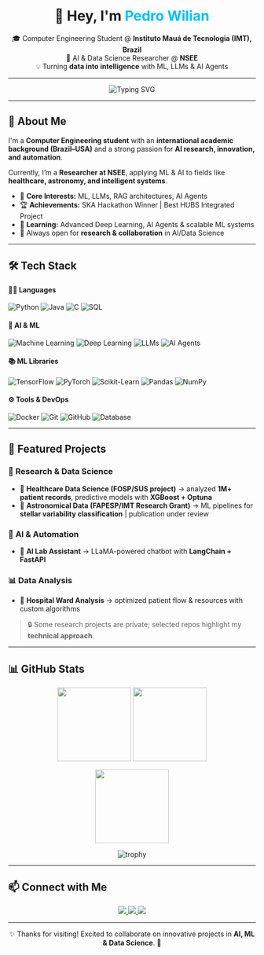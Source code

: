 <!-- HEADER -->
<h1 align="center">👋 Hey, I'm <span style="color:#00BFFF">Pedro Wilian</span></h1>

<p align="center">
  🎓 Computer Engineering Student @ <b>Instituto Mauá de Tecnologia (IMT), Brazil</b><br>
  🔬 AI & Data Science Researcher @ <b>NSEE</b><br>
  💡 Turning <b>data into intelligence</b> with ML, LLMs & AI Agents
</p>

---

<!-- ANIMATED TYPING -->
<p align="center">
  <img src="https://readme-typing-svg.herokuapp.com?font=Fira+Code&size=24&duration=4000&pause=1000&center=true&vCenter=true&width=600&lines=AI+Researcher+%7C+Data+Scientist;Machine+Learning+%7C+LLMs+%7C+AI+Agents;Turning+data+into+real-world+solutions" alt="Typing SVG" />
</p>

---

## 🚀 About Me  

I'm a **Computer Engineering student** with an **international academic background (Brazil–USA)** and a strong passion for **AI research, innovation, and automation**.  

Currently, I’m a **Researcher at NSEE**, applying ML & AI to fields like **healthcare, astronomy, and intelligent systems**.  

- 🤖 **Core Interests:** ML, LLMs, RAG architectures, AI Agents  
- 🏆 **Achievements:** SKA Hackathon Winner | Best HUBS Integrated Project  
- 🌱 **Learning:** Advanced Deep Learning, AI Agents & scalable ML systems  
- 🤝 Always open for **research & collaboration** in AI/Data Science  

---

## 🛠️ Tech Stack  

#### 🧑‍💻 Languages  
![Python](https://img.shields.io/badge/Python-3776AB?style=for-the-badge&logo=python&logoColor=white)
![Java](https://img.shields.io/badge/Java-ED8B00?style=for-the-badge&logo=openjdk&logoColor=white)
![C](https://img.shields.io/badge/C-A8B9CC?style=for-the-badge&logo=c&logoColor=black)
![SQL](https://img.shields.io/badge/SQL-4479A1?style=for-the-badge&logo=postgresql&logoColor=white)

#### 🤖 AI & ML  
![Machine Learning](https://img.shields.io/badge/Machine%20Learning-FF6F00?style=for-the-badge&logo=googlecolab&logoColor=white)
![Deep Learning](https://img.shields.io/badge/Deep%20Learning-6B40C1?style=for-the-badge&logo=keras&logoColor=white)
![LLMs](https://img.shields.io/badge/LLMs-412991?style=for-the-badge&logo=openai&logoColor=white)
![AI Agents](https://img.shields.io/badge/AI%20Agents-0081A5?style=for-the-badge&logo=authelia&logoColor=white)

#### 📚 ML Libraries  
![TensorFlow](https://img.shields.io/badge/TensorFlow-FF6F00?style=for-the-badge&logo=tensorflow&logoColor=white)
![PyTorch](https://img.shields.io/badge/PyTorch-EE4C2C?style=for-the-badge&logo=pytorch&logoColor=white)
![Scikit-Learn](https://img.shields.io/badge/Scikit--Learn-F7931E?style=for-the-badge&logo=scikit-learn&logoColor=white)
![Pandas](https://img.shields.io/badge/Pandas-150458?style=for-the-badge&logo=pandas&logoColor=white)
![NumPy](https://img.shields.io/badge/NumPy-013243?style=for-the-badge&logo=numpy&logoColor=white)

#### ⚙️ Tools & DevOps  
![Docker](https://img.shields.io/badge/Docker-2496ED?style=for-the-badge&logo=docker&logoColor=white)
![Git](https://img.shields.io/badge/Git-F05032?style=for-the-badge&logo=git&logoColor=white)
![GitHub](https://img.shields.io/badge/GitHub-181717?style=for-the-badge&logo=github&logoColor=white)
![Database](https://img.shields.io/badge/Database-336791?style=for-the-badge&logo=mysql&logoColor=white)

---

## 🌟 Featured Projects  

### 🔬 **Research & Data Science**  
- 🏥 **Healthcare Data Science (FOSP/SUS project)** → analyzed **1M+ patient records**, predictive models with **XGBoost + Optuna**  
- 🌌 **Astronomical Data (FAPESP/IMT Research Grant)** → ML pipelines for **stellar variability classification** | publication under review  

### 🤖 **AI & Automation**  
- 💬 **AI Lab Assistant** → LLaMA-powered chatbot with **LangChain + FastAPI**  

### 📊 **Data Analysis**  
- 🏨 **Hospital Ward Analysis** → optimized patient flow & resources with custom algorithms  

> 🔒 Some research projects are private; selected repos highlight my **technical approach**.  

---

## 📊 GitHub Stats  

<p align="center">
  <img src="https://github-readme-stats.vercel.app/api?username=pedrowilian&show_icons=true&theme=radical" height="150" />
  <img src="https://github-readme-streak-stats.herokuapp.com/?user=pedrowilian&theme=radical" height="150" />
</p>

<p align="center">
  <img src="https://github-readme-stats.vercel.app/api/top-langs/?username=pedrowilian&layout=compact&theme=radical" height="150" />
</p>

<!-- TROPHY -->
<p align="center">
  <img src="https://github-profile-trophy.vercel.app/?username=pedrowilian&theme=onedark&margin-w=15&margin-h=15&row=1&column=6" alt="trophy"/>
</p>

---

## 📫 Connect with Me  

<p align="center">
  <a href="https://www.linkedin.com/in/pedrowilian">
    <img src="https://img.shields.io/badge/LinkedIn-0A66C2?style=for-the-badge&logo=linkedin&logoColor=white" />
  </a>
  <a href="mailto:pedrowbevilacqua@gmail.com">
    <img src="https://img.shields.io/badge/Email-D14836?style=for-the-badge&logo=gmail&logoColor=white" />
  </a>
  <a href="https://drive.google.com/file/d/1iIfEUVCKTngI7VWAjaGzIFusnZ5SFaL-/view?usp=sharing">
    <img src="https://img.shields.io/badge/Resume-4285F4?style=for-the-badge&logo=google-drive&logoColor=white" />
  </a>
</p>

---

<p align="center">✨ Thanks for visiting! Excited to collaborate on innovative projects in <b>AI, ML & Data Science</b>. 🚀</p>
